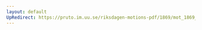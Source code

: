 ```yaml
---
layout: default
UpRedirect: https://pruto.im.uu.se/riksdagen-motions-pdf/1869/mot_1869__ak__68/mot_1869__ak__68-002.pdf
---
```

